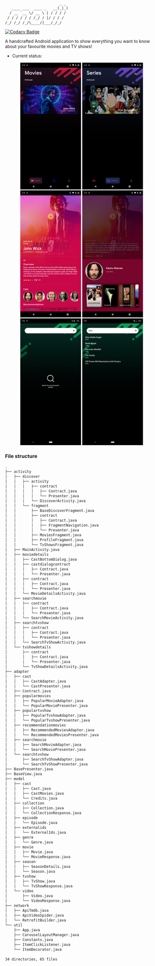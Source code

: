 ```
                         _ _ 
   ____ ___  ____ _   __(_|_)
  / __ `__ \/ __ \ | / / / / 
 / / / / / / /_/ / |/ / / /  
/_/ /_/ /_/\____/|___/_/_/                             
```

[![Codacy Badge](https://api.codacy.com/project/badge/Grade/5e1a18cd33e341a6ab15e8713baa155b)](https://app.codacy.com/app/mythio/Movii?utm_source=github.com&utm_medium=referral&utm_content=mythio/Movii&utm_campaign=Badge_Grade_Dashboard)

A handcrafted Android application to show everything you want to know about your favourite movies and TV shows!

* Current status:
<p align="center">
<img src="https://github.com/mythio/Movii/blob/MVP/res/home_movie.png" width="200"> <img src="https://github.com/mythio/Movii/blob/MVP/res/home_tv.png" width="200"> <img src="https://github.com/mythio/Movii/blob/MVP/res/movie_activity.png" width="200"> <img src="https://github.com/mythio/Movii/blob/MVP/res/cast.png" width="200"> <img src="https://github.com/mythio/Movii/blob/MVP/res/search_activity.png" width="200"> <img src="https://github.com/mythio/Movii/blob/MVP/res/search_results.png" width="200">
</p>

### File structure
```
.
├── activity
│   ├── discover
│   │   ├── activity
│   │   │   ├── contract
│   │   │   │   ├── Contract.java
│   │   │   │   └── Presenter.java
│   │   │   └── DiscoverActivity.java
│   │   └── fragment
│   │       ├── BaseDiscoverFragment.java
│   │       ├── contract
│   │       │   ├── Contract.java
│   │       │   ├── FragmentNavigation.java
│   │       │   └── Presenter.java
│   │       ├── MoviesFragment.java
│   │       ├── ProfileFragment.java
│   │       └── TvShowsFragment.java
│   ├── MainActivity.java
│   ├── moviedetails
│   │   ├── CastBottomDialog.java
│   │   ├── castdialogcontract
│   │   │   ├── Contract.java
│   │   │   └── Presenter.java
│   │   ├── contract
│   │   │   ├── Contract.java
│   │   │   └── Presenter.java
│   │   └── MovieDetailsActivity.java
│   ├── searchmovie
│   │   ├── contract
│   │   │   ├── Contract.java
│   │   │   └── Presenter.java
│   │   └── SearchMovieActivity.java
│   ├── searchtvshow
│   │   ├── contract
│   │   │   ├── Contract.java
│   │   │   └── Presenter.java
│   │   └── SearchTvShowActivity.java
│   └── tvshowdetails
│       ├── contract
│       │   ├── Contract.java
│       │   └── Presenter.java
│       └── TvShowDetailsActivity.java
├── adapter
│   ├── cast
│   │   ├── CastAdapter.java
│   │   └── CastPresenter.java
│   ├── Contract.java
│   ├── popularmovies
│   │   ├── PopularMovieAdapter.java
│   │   └── PopularMoviePresenter.java
│   ├── populartvshow
│   │   ├── PopularTvshowAdapter.java
│   │   └── PopularTvshowPresenter.java
│   ├── recommendationmovies
│   │   ├── RecommendedMoviesAdapter.java
│   │   └── RecommendedMoviesPresenter.java
│   ├── searchmovie
│   │   ├── SearchMovieAdapter.java
│   │   └── SearchMoviePresenter.java
│   └── searchtvshow
│       ├── SearchTvShowAdapter.java
│       └── SearchTvShowPresenter.java
├── BasePresenter.java
├── BaseView.java
├── model
│   ├── cast
│   │   ├── Cast.java
│   │   ├── CastMovies.java
│   │   └── Credits.java
│   ├── collection
│   │   ├── Collection.java
│   │   └── CollectionResponse.java
│   ├── episode
│   │   └── Episode.java
│   ├── externalids
│   │   └── ExternalIds.java
│   ├── genre
│   │   └── Genre.java
│   ├── movie
│   │   ├── Movie.java
│   │   └── MovieResponse.java
│   ├── season
│   │   ├── SeasonDetails.java
│   │   └── Season.java
│   ├── tvshow
│   │   ├── TvShow.java
│   │   └── TvShowResponse.java
│   └── video
│       ├── Video.java
│       └── VideoResponse.java
├── network
│   ├── ApiTmdb.java
│   ├── ApiVideoSpider.java
│   └── RetrofitBuilder.java
└── util
    ├── App.java
    ├── CarouselLayoutManager.java
    ├── Constants.java
    ├── ItemClickListener.java
    └── ItemDecorator.java

34 directories, 65 files
```
